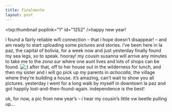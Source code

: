 ```yaml
---
title: finalmente    
layout: post
---
```


<span class="pic"><txp:thumbnail poplink="1" id="1252" /></span>happy new year! 

i found a fairly reliable wifi connection &#8211; that i hope doesn&#8217;t disappear! &#8211; and am ready to start uploading some pictures and stories. i&#8217;ve been here in la paz, the capital of bolivia, for a week now and just yesterday finally found my sea legs, so to speak. hooray! my cousin susanna will arrive any minutes to take me to the *zona sur* where one aunt lives and lots of shops can be found. <img src="http://localhost:8888/wordpress/wp-includes/images/smilies/icon_wink.gif" alt=";)" class="wp-smiley" /> after that, off to her house out in the wilderness for lunch, and then my sister and i will go pick up my parents in *achocalla*, the village where they&#8217;re building a house. it&#8217;s amazing, can&#8217;t wait to show you all pictures. yesterday i went for a long walk by myself in downtown la paz and got happily lost-and-then-found-again. independence is the best! 

ok, for now, a pic from new year&#8217;s &#8211; i hear my cousin&#8217;s little vw beetle pulling up&#8230;